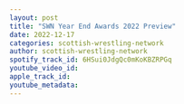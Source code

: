 ```yaml
---
layout: post
title: "SWN Year End Awards 2022 Preview"
date: 2022-12-17
categories: scottish-wrestling-network
author: scottish-wrestling-network
spotify_track_id: 6HSui0JdgQc0mKoKBZRPGq
youtube_video_id: 
apple_track_id: 
youtube_metadata: 
---
```

